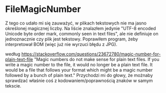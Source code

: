 # FileMagicNumber

Z tego co udało mi się zauważyć, w plikach tekstowych nie ma jasno określonej magicznej liczby. Na liście znalazłem jedynie
"UTF-8 encoded Unicode byte order mark, commonly seen in text files", ale nie definiuje on jednoznacznie czy plik jest tekstowy.
Poprawiłem program, żeby interpretował BOM (więc już nie wyrzuci błędu z JPG).

według https://stackoverflow.com/questions/23672780/magic-number-for-plain-text-file
"Magic numbers do not make sense for plain text files. If you write a magic number to the file, it would no longer be a plain text file. 
It would be a file that follows your format which might be a magic number followed by a bunch of plain text."
Przychodzi mi do głowy, że możnaby sprawdzać właśnie coś z kodowaniem/poprawnością znaków w samym tekscie.
